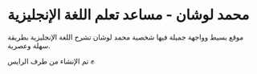 # محمد لوشان - مساعد تعلم اللغة الإنجليزية

موقع بسيط وواجهة جميلة فيها شخصية محمد لوشان تشرح اللغة الإنجليزية بطريقة سهلة وعصرية.

تم الإنشاء من طرف الرايس ✊